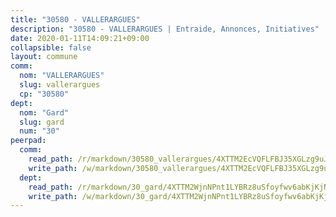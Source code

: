 ```yaml
---
title: "30580 - VALLERARGUES"
description: "30580 - VALLERARGUES | Entraide, Annonces, Initiatives"
date: 2020-01-11T14:09:21+09:00
collapsible: false
layout: commune
comm:
  nom: "VALLERARGUES"
  slug: vallerargues
  cp: "30580"
dept:
  nom: "Gard"
  slug: gard
  num: "30"
peerpad:
  comm:
    read_path: /r/markdown/30580_vallerargues/4XTTM2EcVQFLFBJ35XGLzg9uJSyvdtgFsPE2cHMWmVmHgR4Rt
    write_path: /w/markdown/30580_vallerargues/4XTTM2EcVQFLFBJ35XGLzg9uJSyvdtgFsPE2cHMWmVmHgR4Rt-K3TgU8X798AbFQWhQ6UzjDmZJuj2aHHSuCTY5SrGrCBu5DrXvHZRpQ3sHhmw3vTuW4ZdgNoosywk6BVQqQ1LohGLEBoBPTSoRjP6GWenJWn3FTRpAduY8QLjFUiZXx2gwWppA9Ev
  dept:
    read_path: /r/markdown/30_gard/4XTTM2WjnNPnt1LYBRz8uSfoyfwv6abKjKjNdBGxuvymmgvkj
    write_path: /w/markdown/30_gard/4XTTM2WjnNPnt1LYBRz8uSfoyfwv6abKjKjNdBGxuvymmgvkj-K3TgUpCvFefN2LRJ7huXqVovWWqmjJgEMWkVs9s4fhfrGjyZZK9z4gxyddycCKs6S9BWFUcJqqZYCKuxj79SWNiGiob7Xchr25rMmkVQhAFrAwBxAqY3T99GTsQfKxLrXrnx3pGK
---
```


